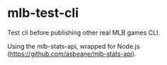 # mlb-test-cli
Test cli before publishing other real MLB games CLI. 

Using the mlb-stats-api, wrapped for Node.js (https://github.com/asbeane/mlb-stats-api).
